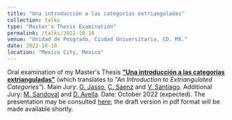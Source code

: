 ```yaml
---
title: "Una introducción a las categorías extrianguladas"
collection: talks
type: "Master's Thesis Examination"
permalink: /talks/2022-10-10
venue: "Unidad de Posgrado, Ciudad Universitaria, CD. MX."
date: 2022-10-10
location: "Mexico City, Mexico"
---
```


Oral examination of my Master's Thesis [**"Una introducción a las categorías extrianguladas"**](javascript:open_window("https://tesiunam.dgb.unam.mx:443/F/UECLCY6TT4XAQKD37J6SJDSGIQ9Q48Q4B6NRUK4NTLKM482RJ8-04436?func=service&doc_library=TES01&doc_number=000831398&line_number=0001&func_code=WEB-FULL&service_type=MEDIA%22);) (which translates to _"An Introduction to Extriangulated Categories"_). Main Jury: [G. Jasso](https://www.maths.lu.se/staff/gustavo-jasso/), [C. Sáenz](http://lancelot.fciencias.unam.mx/index.php/nosotros/profesores-de-tiempo-completo/33-dra-edith-corina-saenz-valadez) and [V. Santiago](http://132.248.181.248/directorio/55702). Additional Jury: [M. Sandoval](https://sites.google.com/izt.uam.mx/marlisha) and [D. Avella](https://archive.fciencias.unam.mx/directorio/28396). Date: October 2022 (expected). The presentation may be consulted [here](dabnciencias.github.io/Examen_profesional); the draft version in pdf format will be made available shortly.
